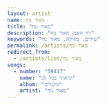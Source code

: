 ```yaml
---
layout: artist
name: מאור נוף
title: "מאור נוף"
description: "דף האמן מאור נוף"
keywords: "שירים, מוזיקה, מאור נוף"
permalink: /artists/מאור-נוף
redirect_from:
  - /artists/list/מאור נוף
songs:
  - number: "59417"
    name: "קראתי בכל לב"
    album: "סינגלים"
    artist: "מאור נוף"
---
```


